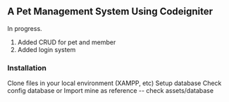 ## A Pet Management System Using Codeigniter
In progress.

1. Added CRUD for pet and member
2. Added login system

### Installation

Clone files in your local environment (XAMPP, etc)
Setup database
Check config database
or
Import mine as reference -- check assets/database
